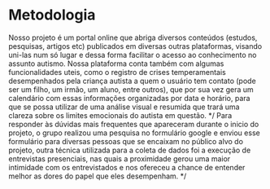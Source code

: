  # Metodologia 
 
 Nosso projeto é um portal online que abriga diversos conteúdos (estudos, pesquisas, artigos etc) publicados em diversas outras plataformas, visando uni-las num só lugar e dessa forma facilitar o acesso ao conhecimento no assunto autismo. Nossa plataforma conta também com algumas funcionalidades uteis, como o registro de crises temperamentais desempenhados pela criança autista a quem o usuário tem contato (pode ser um filho, um irmão, um aluno, entre outros), que por sua vez gera um calendário com essas informações organizadas por data e horário, para que se possa utilizar de uma análise visual e resumida que trará uma clareza sobre os limites emocionais do autista em questão.
 */ Para responder às dúvidas mais frequentes que apareceram durante o inicio do projeto, o grupo realizou uma pesquisa no formulário google e enviou esse formulário para diversas pessoas que se encaixam no público alvo do projeto, outra técnica utilizada para a coleta de dados foi a execução de entrevistas presenciais, nas quais a proximidade gerou uma maior intimidade com os entrevistados e nos ofereceu a chance de entender melhor as dores do papel que eles desempenham. */

